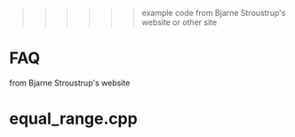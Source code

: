 >>>>>>   example code from  Bjarne Stroustrup's website or other site


# FAQ
from Bjarne Stroustrup's website
# equal_range.cpp



